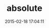 ---
layout: post
title:  "absolute"
repo:   "absolute-gem/release"
date:   2015-02-18 17:04:11
gemurl: https://github.com/absolute-gem/release
---